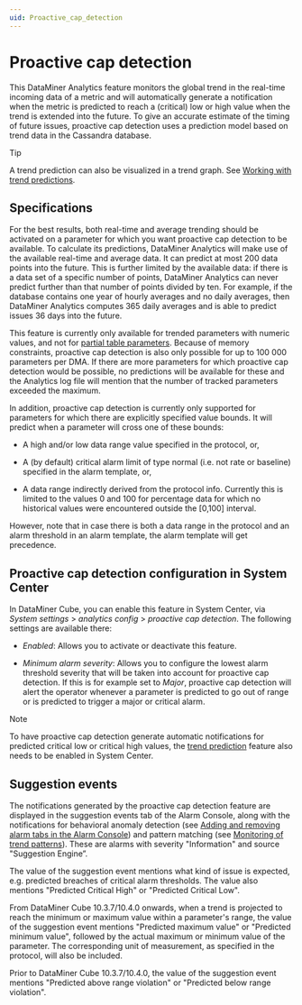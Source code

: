 ```yaml
---
uid: Proactive_cap_detection
---
```


# Proactive cap detection

This DataMiner Analytics feature monitors the global trend in the real-time incoming data of a metric and will automatically generate a notification when the metric is predicted to reach a (critical) low or high value when the trend is extended into the future. To give an accurate estimate of the timing of future issues, proactive cap detection uses a prediction model based on trend data in the Cassandra database. 

> [!TIP]
>  A trend prediction can also be visualized in a trend graph. See [Working with trend predictions](xref:Working_with_trend_predictions).

## Specifications

For the best results, both real-time and average trending should be activated on a parameter for which you want proactive cap detection to be available. To calculate its predictions, DataMiner Analytics will make use of the available real-time and average data. It can predict at most 200 data points into the future. This is further limited by the available data: if there is a data set of a specific number of points, DataMiner Analytics can never predict further than that number of points divided by ten. For example, if the database contains one year of hourly averages and no daily averages, then DataMiner Analytics computes 365 daily averages and is able to predict issues 36 days into the future.

This feature is currently only available for trended parameters with numeric values, and not for [partial table parameters](xref:Table_parameters#partial-tables). Because of memory constraints, proactive cap detection is also only possible for up to 100 000 parameters per DMA. If there are more parameters for which proactive cap detection would be possible, no predictions will be available for these and the Analytics log file will mention that the number of tracked parameters exceeded the maximum.

In addition, proactive cap detection is currently only supported for parameters for which there are explicitly specified value bounds. It will predict when a parameter will cross one of these bounds:

- A high and/or low data range value specified in the protocol, or,

- A (by default) critical alarm limit of type normal (i.e. not rate or baseline) specified in the alarm template, or,

- A data range indirectly derived from the protocol info. Currently this is limited to the values 0 and 100 for percentage data for which no historical values were encountered outside the \[0,100\] interval.

However, note that in case there is both a data range in the protocol and an alarm threshold in an alarm template, the alarm template will get precedence.

## Proactive cap detection configuration in System Center

In DataMiner Cube, you can enable this feature in System Center, via *System settings* > *analytics config* > *proactive cap detection*. The following settings are available there:

- *Enabled*: Allows you to activate or deactivate this feature.

- *Minimum alarm severity*: Allows you to configure the lowest alarm threshold severity that will be taken into account for proactive cap detection. If this is for example set to *Major*, proactive cap detection will alert the operator whenever a parameter is predicted to go out of range or is predicted to trigger a major or critical alarm.

> [!NOTE]
> To have proactive cap detection generate automatic notifications for predicted critical low or critical high values, the [trend prediction](xref:Working_with_trend_predictions) feature also needs to be enabled in System Center.

## Suggestion events

The notifications generated by the proactive cap detection feature are displayed in the suggestion events tab of the Alarm Console, along with the notifications for behavioral anomaly detection (see [Adding and removing alarm tabs in the Alarm Console](xref:ChangingTheAlarmConsoleLayout#adding-and-removing-alarm-tabs-in-the-alarm-console)) and pattern matching (see [Monitoring of trend patterns](xref:Monitoring_of_trend_patterns)). These are alarms with severity "Information" and source "Suggestion Engine”.

The value of the suggestion event mentions what kind of issue is expected, e.g. predicted breaches of critical alarm thresholds. The value also mentions "Predicted Critical High" or "Predicted Critical Low".

From DataMiner Cube 10.3.7/10.4.0 onwards, when a trend is projected to reach the minimum or maximum value within a parameter's range, the value of the suggestion event mentions "Predicted maximum value" or "Predicted minimum value", followed by the actual maximum or minimum value of the parameter. The corresponding unit of measurement, as specified in the protocol, will also be included. <!-- RN 36440 -->

Prior to DataMiner Cube 10.3.7/10.4.0, the value of the suggestion event mentions "Predicted above range violation" or "Predicted below range violation".
